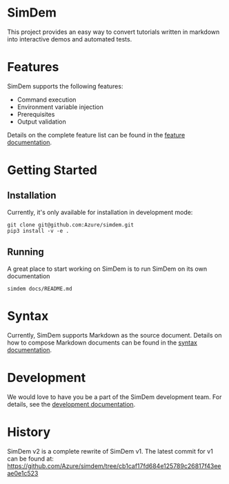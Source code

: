 # SimDem

This project provides an easy way to convert tutorials written in markdown into interactive demos and automated tests. 

# Features

SimDem supports the following features:
* Command execution
* Environment variable injection
* Prerequisites
* Output validation

Details on the complete feature list can be found in the [feature documentation](docs/features.md).

# Getting Started

## Installation

Currently, it's only available for installation in development mode:

```
git clone git@github.com:Azure/simdem.git
pip3 install -v -e .
```

## Running

A great place to start working on SimDem is to run SimDem on its own documentation

```
simdem docs/README.md
```

# Syntax

Currently, SimDem supports Markdown as the source document.  Details on how to compose Markdown documents can be found in the [syntax documentation](docs/syntax.md).

# Development

We would love to have you be a part of the SimDem development team.  For details, see the [development documentation](docs/development.md).

# History

SimDem v2 is a complete rewrite of SimDem v1.  The latest commit for v1 can be found at:
https://github.com/Azure/simdem/tree/cb1caf17fd684e125789c26817f43eeae0e1c523
